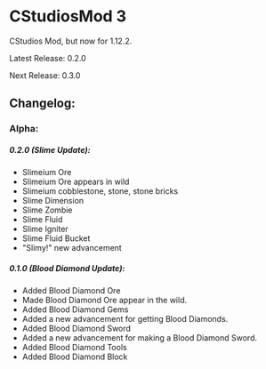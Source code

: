 # CStudiosMod 3
CStudios Mod, but now for 1.12.2.

Latest Release: 0.2.0

Next Release: 0.3.0

## Changelog:
### Alpha:
##### 0.2.0 (Slime Update):
- Slimeium Ore
- Slimeium Ore appears in wild
- Slimeium cobblestone, stone, stone bricks
- Slime Dimension
- Slime Zombie
- Slime Fluid
- Slime Igniter
- Slime Fluid Bucket
- "Slimy!" new advancement
##### 0.1.0 (Blood Diamond Update):
- Added Blood Diamond Ore
- Made Blood Diamond Ore appear in the wild.
- Added Blood Diamond Gems
- Added a new advancement for getting Blood Diamonds.
- Added Blood Diamond Sword
- Added a new advancement for making a Blood Diamond Sword.
- Added Blood Diamond Tools
- Added Blood Diamond Block
